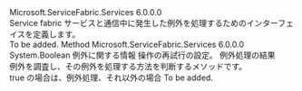 <Type Name="IExceptionHandler" FullName="Microsoft.ServiceFabric.Services.Communication.Client.IExceptionHandler">
  <TypeSignature Language="C#" Value="public interface IExceptionHandler" />
  <TypeSignature Language="ILAsm" Value=".class public interface auto ansi abstract IExceptionHandler" />
  <TypeSignature Language="DocId" Value="T:Microsoft.ServiceFabric.Services.Communication.Client.IExceptionHandler" />
  <TypeSignature Language="VB.NET" Value="Public Interface IExceptionHandler" />
  <TypeSignature Language="F#" Value="type IExceptionHandler = interface" />
  <AssemblyInfo>
    <AssemblyName>Microsoft.ServiceFabric.Services</AssemblyName>
    <AssemblyVersion>6.0.0.0</AssemblyVersion>
  </AssemblyInfo>
  <Interfaces />
  <Docs>
    <summary>
            Service fabric サービスと通信中に発生した例外を処理するためのインターフェイスを定義します。 
            </summary>
    <remarks>To be added.</remarks>
  </Docs>
  <Members>
    <Member MemberName="TryHandleException">
      <MemberSignature Language="C#" Value="public bool TryHandleException (Microsoft.ServiceFabric.Services.Communication.Client.ExceptionInformation exceptionInformation, Microsoft.ServiceFabric.Services.Communication.Client.OperationRetrySettings retrySettings, out Microsoft.ServiceFabric.Services.Communication.Client.ExceptionHandlingResult result);" />
      <MemberSignature Language="ILAsm" Value=".method public hidebysig newslot virtual instance bool TryHandleException(class Microsoft.ServiceFabric.Services.Communication.Client.ExceptionInformation exceptionInformation, class Microsoft.ServiceFabric.Services.Communication.Client.OperationRetrySettings retrySettings, [out] class Microsoft.ServiceFabric.Services.Communication.Client.ExceptionHandlingResult&amp; result) cil managed" />
      <MemberSignature Language="DocId" Value="M:Microsoft.ServiceFabric.Services.Communication.Client.IExceptionHandler.TryHandleException(Microsoft.ServiceFabric.Services.Communication.Client.ExceptionInformation,Microsoft.ServiceFabric.Services.Communication.Client.OperationRetrySettings,Microsoft.ServiceFabric.Services.Communication.Client.ExceptionHandlingResult@)" />
      <MemberSignature Language="F#" Value="abstract member TryHandleException : Microsoft.ServiceFabric.Services.Communication.Client.ExceptionInformation * Microsoft.ServiceFabric.Services.Communication.Client.OperationRetrySettings *  -&gt; bool" Usage="iExceptionHandler.TryHandleException (exceptionInformation, retrySettings, result)" />
      <MemberType>Method</MemberType>
      <AssemblyInfo>
        <AssemblyName>Microsoft.ServiceFabric.Services</AssemblyName>
        <AssemblyVersion>6.0.0.0</AssemblyVersion>
      </AssemblyInfo>
      <ReturnValue>
        <ReturnType>System.Boolean</ReturnType>
      </ReturnValue>
      <Parameters>
        <Parameter Name="exceptionInformation" Type="Microsoft.ServiceFabric.Services.Communication.Client.ExceptionInformation" />
        <Parameter Name="retrySettings" Type="Microsoft.ServiceFabric.Services.Communication.Client.OperationRetrySettings" />
        <Parameter Name="result" Type="Microsoft.ServiceFabric.Services.Communication.Client.ExceptionHandlingResult&amp;" RefType="out" />
      </Parameters>
      <Docs>
        <param name="exceptionInformation">例外に関する情報</param>
        <param name="retrySettings">操作の再試行の設定。</param>
        <param name="result">例外処理の結果</param>
        <summary>
            例外を調査し、その例外を処理する方法を判断するメソッドです。 
            </summary>
        <returns>true の場合は、例外処理、それ以外の場合</returns>
        <remarks>To be added.</remarks>
      </Docs>
    </Member>
  </Members>
</Type>